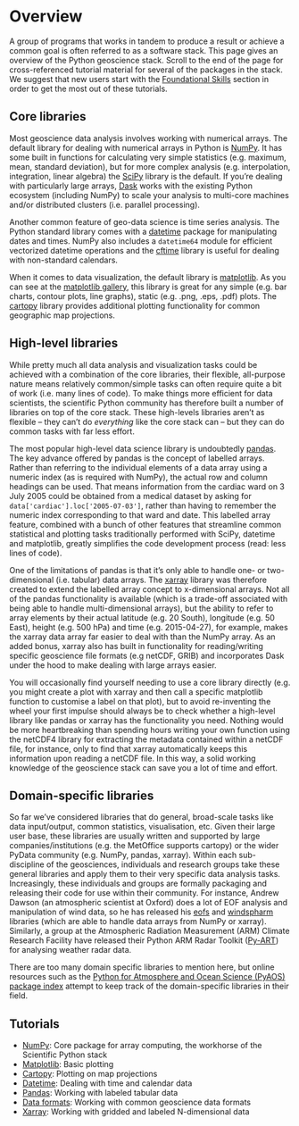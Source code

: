 # Overview

A group of programs that works in tandem to produce a result or achieve a common goal is often referred to as a software stack. 
This page gives an overview of the Python geoscience stack.
Scroll to the end of the page for cross-referenced tutorial material for several of the packages in the stack.
We suggest that new users start with the [Foundational Skills](../foundations/overview) section in order to get the most out of these tutorials.

## Core libraries

Most geoscience data analysis involves working with numerical arrays.
The default library for dealing with numerical arrays in Python is [NumPy](http://www.numpy.org/).
It has some built in functions for calculating very simple statistics
(e.g. maximum, mean, standard deviation),
but for more complex analysis
(e.g. interpolation, integration, linear algebra)
the [SciPy](https://www.scipy.org/scipylib/index.html) library is the default.
If you’re dealing with particularly large arrays,
[Dask](https://dask.org/) works with the existing Python ecosystem
(including NumPy) to scale your analysis
to multi-core machines and/or distributed clusters (i.e. parallel processing).

Another common feature of geo-data science is time series analysis.
The Python standard library comes with a [datetime](https://docs.python.org/3/library/datetime.html)
package for manipulating dates and times.
NumPy also includes a `datetime64` module for efficient vectorized datetime operations
and the [cftime](https://unidata.github.io/cftime/) library
is useful for dealing with non-standard calendars.

When it comes to data visualization,
the default library is [matplotlib](https://matplotlib.org/).
As you can see at the [matplotlib gallery](https://matplotlib.org/stable/gallery/index.html),
this library is great for any simple (e.g. bar charts, contour plots, line graphs),
static (e.g. .png, .eps, .pdf) plots.
The [cartopy](https://scitools.org.uk/cartopy/docs/latest/) library
provides additional plotting functionality for common geographic map projections.

## High-level libraries

While pretty much all data analysis and visualization tasks
could be achieved with a combination of the core libraries,
their flexible, all-purpose nature means relatively common/simple tasks
can often require quite a bit of work (i.e. many lines of code).
To make things more efficient for data scientists,
the scientific Python community has therefore built a number of libraries on top of the core stack.
These high-levels libraries aren’t as flexible
– they can’t do *everything* like the core stack can –
but they can do common tasks with far less effort.

The most popular high-level data science library is undoubtedly [pandas](http://pandas.pydata.org/).
The key advance offered by pandas is the concept of labelled arrays.
Rather than referring to the individual elements of a data array using a numeric index
(as is required with NumPy),
the actual row and column headings can be used.
That means information from the cardiac ward on 3 July 2005
could be obtained from a medical dataset by asking for `data['cardiac'].loc['2005-07-03']`,
rather than having to remember the numeric index corresponding to that ward and date.
This labelled array feature,
combined with a bunch of other features that streamline common statistical and plotting tasks
traditionally performed with SciPy, datetime and matplotlib,
greatly simplifies the code development process (read: less lines of code).

One of the limitations of pandas
is that it’s only able to handle one- or two-dimensional (i.e. tabular) data arrays.
The [xarray](http://xarray.pydata.org/) library was therefore created
to extend the labelled array concept to x-dimensional arrays.
Not all of the pandas functionality is available
(which is a trade-off associated with being able to handle multi-dimensional arrays),
but the ability to refer to array elements by their actual latitude (e.g. 20 South),
longitude (e.g. 50 East), height (e.g. 500 hPa) and time (e.g. 2015-04-27), for example,
makes the xarray data array far easier to deal with than the NumPy array.
As an added bonus,
xarray also has built in functionality for reading/writing specific geoscience file formats
(e.g netCDF, GRIB)
and incorporates Dask under the hood to make dealing with large arrays easier.

You will occasionally find yourself needing to use a core library directly
(e.g. you might create a plot with xarray and then call a specific matplotlib
function to customise a label on that plot),
but to avoid re-inventing the wheel your first impulse should always be
to check whether a high-level library like pandas or xarray has the functionality you need.
Nothing would be more heartbreaking than spending hours writing your own function
using the netCDF4 library for extracting the metadata contained within a netCDF file,
for instance,
only to find that xarray automatically keeps this information upon reading a netCDF file.
In this way, a solid working knowledge of the geoscience stack
can save you a lot of time and effort.

## Domain-specific libraries

So far we’ve considered libraries that do general,
broad-scale tasks like data input/output, common statistics, visualisation, etc.
Given their large user base,
these libraries are usually written and supported by large companies/institutions
(e.g. the MetOffice supports cartopy)
or the wider PyData community (e.g. NumPy, pandas, xarray).
Within each sub-discipline of the geosciences,
individuals and research groups take these general libraries
and apply them to their very specific data analysis tasks.
Increasingly, these individuals and groups
are formally packaging and releasing their code for use within their community.
For instance, Andrew Dawson (an atmospheric scientist at Oxford)
does a lot of EOF analysis and manipulation of wind data,
so he has released his [eofs](https://ajdawson.github.io/eofs/latest/)
and [windspharm](https://ajdawson.github.io/windspharm/latest/) libraries
(which are able to handle data arrays from NumPy or xarray).
Similarly, a group at the Atmospheric Radiation Measurement (ARM) Climate Research Facility
have released their Python ARM Radar Toolkit ([Py-ART](http://arm-doe.github.io/pyart/))
for analysing weather radar data.

There are too many domain specific libraries to mention here,
but online resources such as the
[Python for Atmosphere and Ocean Science (PyAOS) package index](https://pyaos.github.io/packages/)
attempt to keep track of the domain-specific libraries in their field. 


## Tutorials

- [NumPy](numpy): Core package for array computing, the workhorse of the Scientific Python stack
- [Matplotlib](matplotlib): Basic plotting
- [Cartopy](cartopy): Plotting on map projections
- [Datetime](datetime): Dealing with time and calendar data
- [Pandas](pandas): Working with labeled tabular data
- [Data formats](data-formats): Working with common geoscience data formats
- [Xarray](xarray): Working with gridded and labeled N-dimensional data
